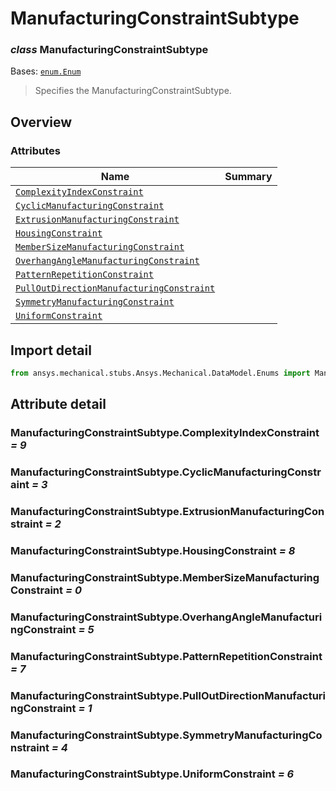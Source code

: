 <a id="manufacturingconstraintsubtype"></a>

# ManufacturingConstraintSubtype

<a id="ManufacturingConstraintSubtype"></a>

### *class* ManufacturingConstraintSubtype

Bases: [`enum.Enum`](https://docs.python.org/3/library/enum.html#enum.Enum)

> Specifies the ManufacturingConstraintSubtype.

> <!-- !! processed by numpydoc !! -->

<a id="overview"></a>

## Overview

### Attributes

| Name | Summary |
|--------------------------------------------------------------------------------------------------------------------------------------------------------------------|----|
| [`ComplexityIndexConstraint`](../../../ACT/Automation/Mechanical/ComplexityIndexConstraint.md#ComplexityIndexConstraint)                                           |    |
| [`CyclicManufacturingConstraint`](../../../ACT/Automation/Mechanical/CyclicManufacturingConstraint.md#CyclicManufacturingConstraint)                               |    |
| [`ExtrusionManufacturingConstraint`](../../../ACT/Automation/Mechanical/ExtrusionManufacturingConstraint.md#ExtrusionManufacturingConstraint)                      |    |
| [`HousingConstraint`](../../../ACT/Automation/Mechanical/HousingConstraint.md#HousingConstraint)                                                                   |    |
| [`MemberSizeManufacturingConstraint`](../../../ACT/Automation/Mechanical/MemberSizeManufacturingConstraint.md#MemberSizeManufacturingConstraint)                   |    |
| [`OverhangAngleManufacturingConstraint`](#ManufacturingConstraintSubtype.OverhangAngleManufacturingConstraint)                                                     |    |
| [`PatternRepetitionConstraint`](../../../ACT/Automation/Mechanical/PatternRepetitionConstraint.md#PatternRepetitionConstraint)                                     |    |
| [`PullOutDirectionManufacturingConstraint`](../../../ACT/Automation/Mechanical/PullOutDirectionManufacturingConstraint.md#PullOutDirectionManufacturingConstraint) |    |
| [`SymmetryManufacturingConstraint`](../../../ACT/Automation/Mechanical/SymmetryManufacturingConstraint.md#SymmetryManufacturingConstraint)                         |    |
| [`UniformConstraint`](../../../ACT/Automation/Mechanical/UniformConstraint.md#UniformConstraint)                                                                   |    |

<a id="import-detail"></a>

## Import detail

```python
from ansys.mechanical.stubs.Ansys.Mechanical.DataModel.Enums import ManufacturingConstraintSubtype
```

<a id="attribute-detail"></a>

## Attribute detail

<a id="ManufacturingConstraintSubtype.ComplexityIndexConstraint"></a>

### ManufacturingConstraintSubtype.ComplexityIndexConstraint *= 9*

<a id="ManufacturingConstraintSubtype.CyclicManufacturingConstraint"></a>

### ManufacturingConstraintSubtype.CyclicManufacturingConstraint *= 3*

<a id="ManufacturingConstraintSubtype.ExtrusionManufacturingConstraint"></a>

### ManufacturingConstraintSubtype.ExtrusionManufacturingConstraint *= 2*

<a id="ManufacturingConstraintSubtype.HousingConstraint"></a>

### ManufacturingConstraintSubtype.HousingConstraint *= 8*

<a id="ManufacturingConstraintSubtype.MemberSizeManufacturingConstraint"></a>

### ManufacturingConstraintSubtype.MemberSizeManufacturingConstraint *= 0*

<a id="ManufacturingConstraintSubtype.OverhangAngleManufacturingConstraint"></a>

### ManufacturingConstraintSubtype.OverhangAngleManufacturingConstraint *= 5*

<a id="ManufacturingConstraintSubtype.PatternRepetitionConstraint"></a>

### ManufacturingConstraintSubtype.PatternRepetitionConstraint *= 7*

<a id="ManufacturingConstraintSubtype.PullOutDirectionManufacturingConstraint"></a>

### ManufacturingConstraintSubtype.PullOutDirectionManufacturingConstraint *= 1*

<a id="ManufacturingConstraintSubtype.SymmetryManufacturingConstraint"></a>

### ManufacturingConstraintSubtype.SymmetryManufacturingConstraint *= 4*

<a id="ManufacturingConstraintSubtype.UniformConstraint"></a>

### ManufacturingConstraintSubtype.UniformConstraint *= 6*
